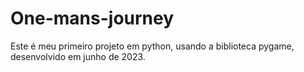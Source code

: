 # One-mans-journey
Este é meu primeiro projeto em python, usando a biblioteca pygame, desenvolvido em junho de 2023.
